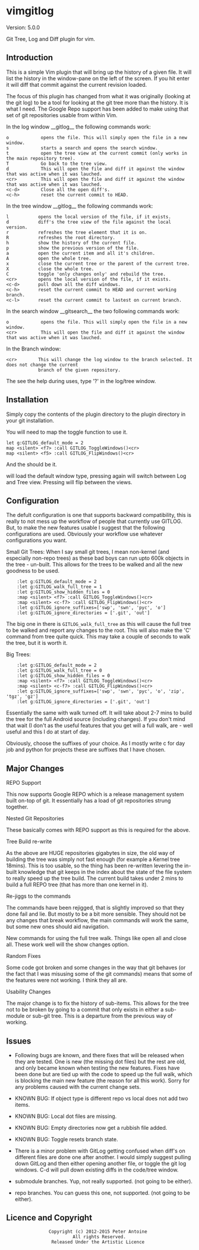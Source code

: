 vimgitlog
=========

Version: 5.0.0

Git Tree, Log and Diff plugin for vim. 

Introduction
------------

This is a simple Vim plugin that will bring up the history of a given file. It will list the history
in the window-pane on the left of the screen. If you hit enter it will diff that commit against the
current revision loaded.

The focus of this plugin has changed from what it was originally (looking at the git log) to be a tool
for looking at the git tree more than the history. It is what I need. The Google Repo support has been
added to make using that set of git repositories usable from within Vim.

In the log window \_\_gitlog\_\_ the following commands work:

    o            opens the file. This will simply open the file in a new window.
    s            starts a search and opens the search window.
    t            open the tree view at the current commit (only works in the main repository tree).
	T            Go back to the tree view.
    d            This will open the file and diff it against the window that was active when it was lauched.
    <cr>         This will open the file and diff it against the window that was active when it was lauched.
    <c-d>        Close all the open diff's.
    <c-h>        reset the current commit to HEAD.

In the tree window \_\_gitlog\_\_ the following commands work:

    l    		opens the local version of the file, if it exists.
    d    		diff's the tree view of the file against the local version.
    r    		refreshes the tree element that it is on.
    R    		refreshes the root directory.
    h    		show the history of the current file.
    p    		show the previous version of the file.
    a    		open the current item and all it's children.
    A    		open the whole tree.
    x    		close the current tree or the parent of the current tree.
    X    		close the whole tree.
    C    		toggle 'only changes only' and rebuild the tree.
    <cr>    	opens the local version of the file, if it exists.
    <c-d>    	pull down all the diff windows.
    <c-h>    	reset the current commit to HEAD and current working branch.
    <c-l>    	reset the current commit to lastest on current branch.

In the search window \_\_gitsearch\_\_ the two following commands work:

    o            opens the file. This will simply open the file in a new window.
    <cr>         This will open the file and diff it against the window that was active when it was lauched.

In the Branch window:

    <cr>        This will change the log window to the branch selected. It does not change the current
                branch of the given repository.

The see the help during uses, type '?' in the log/tree window.

Installation
------------

Simply copy the contents of the plugin directory to the plugin directory in your git installation.

You will need to map the toggle function to use it.

    let g:GITLOG_default_mode = 2
    map <silent> <f7> :call GITLOG_ToggleWindows()<cr>
    map <silent> <f5> :call GITLOG_FlipWindows()<cr>

And the should be it.

<F7> will load the default window type, pressing again will switch between Log and Tree view. Pressing
<F5> will flip between the views.

Configuration
-------------

The defult configuration is one that supports backward compatibility, this is really to not mess up the
workflow of people that currently use GITLOG. But, to make the new features usable I suggest that the
following configurations are used. Obviously your workflow use whatever configurations you want.

Small Git Trees:
When I say small git trees, I mean non-kernel (and especially non-repo trees) as these bad boys can run
upto 600k objects in the tree - un-built. This allows for the trees to be walked and all the new goodness
to be used.

```
    :let g:GITLOG_default_mode = 2
    :let g:GITLOG_walk_full_tree = 1
    :let g:GITLOG_show_hidden_files = 0
	:map <silent> <f7> :call GITLOG_ToggleWindows()<cr>
    :map <silent> <c-f7> :call GITLOG_FlipWindows()<cr>
    :let g:GITLOG_ignore_suffixes=['swp', 'swn', 'pyc', 'o']
    :let g:GITLOG_ignore_directories = ['.git', 'out']
```
The big one in there is `GITLOG_walk_full_tree` as this will cause the full tree to be walked and report
any changes to the root. This will also make the 'C' command from tree quite quick. This may take a couple
of seconds to walk the tree, but it is worth it.

Big Trees:
```
    :let g:GITLOG_default_mode = 2
    :let g:GITLOG_walk_full_tree = 0
    :let g:GITLOG_show_hidden_files = 0
	:map <silent> <f7> :call GITLOG_ToggleWindows()<cr>
    :map <silent> <c-f7> :call GITLOG_FlipWindows()<cr>
    :let g:GITLOG_ignore_suffixes=['swp', 'swn', 'pyc', 'o', 'zip', 'tgz', 'gz']
    :let g:GITLOG_ignore_directories = ['.git', 'out']
```
Essentially the same with walk turned off. It will take about 2-7 mins to build the tree for the full
Android source (including changes). If you don't mind that wait (I don't as the useful features that
you get will a full walk, are - well useful and this I do at start of day.

Obviously, choose the suffixes of your choice. As I mostly write c for day job and python for projects
these are suffixes that I have chosen.

Major Changes
-------------

REPO Support

This now supports Google REPO which is a release management system built on-top of git. It essentially
has a load of git repositories strung together.

Nested Git Repositories

These basically comes with REPO support as this is required for the above.

Tree Build re-write

As the above are HUGE repositories gigabytes in size, the old way of building the tree was simply not
fast enough (for example a Kernel tree 18mins). This is too usable, so the thing has been re-written
levering the in-built knowledge that git keeps in the index about the state of the file system to really
speed up the tree build. The current build takes under 2 mins to build a full REPO tree (that has more
than one kernel in it).

Re-jiggs to the commands

The commands have been rejigged, that is slightly improved so that they done fail and lie. But mostly
to be a bit more sensible. They should not be any changes that break workflow, the main commands will
work the same, but some new ones should aid navigation.

New commands for using the full tree walk. Things like open all and close all. These work well will
the show changes option.

Random Fixes

Some code got broken and some changes in the way that git behaves (or the fact that I was misusing some
of the git commands) means that some of the features were not working. I think they all are.

Usability Changes

The major change is to fix the history of sub-items. This allows for the tree not to be broken by going
to a commit that only exists in either a sub-module or sub-git tree. This is a departure from the
previous way of working.

Issues
------

- Following bugs are known, and there fixes that will be released when they are tested. One is new
(the missing dot files) but the rest are old, and only became known when testing the new features.
Fixes have been done but are tied up with the code to speed up the full walk, which is blocking the
main new feature (the reason for all this work). Sorry for any problems caused with the current change
sets.

- KNOWN BUG: If object type is different repo vs local does not add two items.
- KNOWN BUG: Local dot files are missing.
- KNOWN BUG: Empty directories now get a rubbish file added.
- KNOWN BUG: Toggle resets branch state.

- There is a minor problem with GitLog getting confused when diff's on different files are done one after
another. I would simply suggest pulling down GitLog and then either opening another file, or toggle the
git log windows. C-d will pull down existing diffs in the code/tree window.

- submodule branches. Yup, not really supported. (not going to be either).

- repo branches. You can guess this one, not supported. (not going to be either).


Licence and Copyright
---------------------
                    Copyright (c) 2012-2015 Peter Antoine
                             All rights Reserved.
                     Released Under the Artistic Licence
